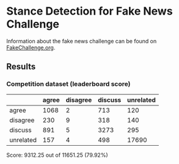 #  Stance Detection for Fake News Challenge

Information about the fake news challenge can be found on [FakeChallenge.org](http://fakenewschallenge.org).

## Results
### Competition dataset (leaderboard score)
|               | agree         | disagree      | discuss       | unrelated     |
|-----------    |-------        |----------     |---------      |-----------    |
|   agree       |   1068        |     2         |   713         |   120         |
| disagree      |   230         |     9         |   318         |   140         |
|  discuss      |   891         |     5         |   3273        |   295         |
| unrelated     |   157         |     4         |   498         |   17690       |

Score: 9312.25 out of 11651.25     (79.92%)
